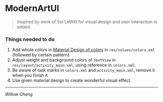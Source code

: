 ModernArtUI
===========

> Inspired by work of Sol LeWitt for visual design and user interaction is added.

### Things needed to do
1. Add whole colors in [Material Design of colors](http://www.google.com/design/spec/style/color.html#color-ui-color-palette) in `res/values/colors.xml` (followed by certain pattern).
2. Adjust weight and background colors of `TextView` in `res/layout/activity_main.xml`, using reference in `colors.xml`.
3. Be aware of task marks in `colors.xml` and `activity_main.xml`, remove it when you finish it.
4. Use given material design to create wonderful visual effect.

----------------------------
*Willow Cheng*
